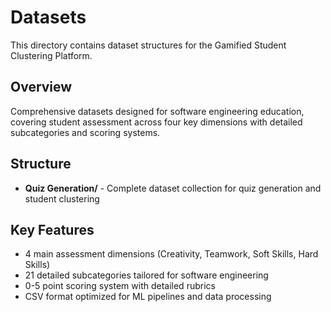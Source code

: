 # Datasets

This directory contains dataset structures for the Gamified Student Clustering Platform.

## Overview
Comprehensive datasets designed for software engineering education, covering student assessment across four key dimensions with detailed subcategories and scoring systems.

## Structure
- **Quiz Generation/** - Complete dataset collection for quiz generation and student clustering

## Key Features
- 4 main assessment dimensions (Creativity, Teamwork, Soft Skills, Hard Skills)
- 21 detailed subcategories tailored for software engineering
- 0-5 point scoring system with detailed rubrics
- CSV format optimized for ML pipelines and data processing